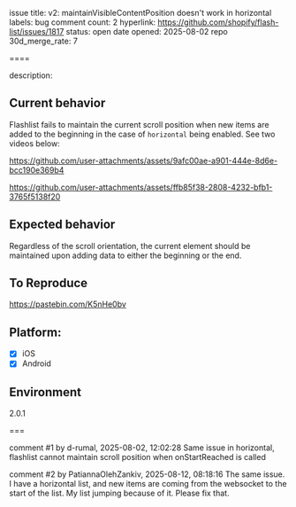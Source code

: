 issue title: v2: maintainVisibleContentPosition doesn't work in horizontal
labels: bug
comment count: 2
hyperlink: https://github.com/shopify/flash-list/issues/1817
status: open
date opened: 2025-08-02
repo 30d_merge_rate: 7

====

description:
<!-- Thanks for taking the time to fill out this bug report!

If this is not a bug report, please use other relevant channels:
- [Create a feature proposal on Discussions](https://github.com/Shopify/flash-list/discussions/new)
- [Chat with others in the #flash-list channel on Shopify React Native Open Source Discord](https://discord.com/channels/928252803867107358/986654488326701116)

Before you proceed:

- Make sure you are on latest versions of the FlashList package.
- If you are having an issue with your machine or build tools, the issue belongs on another repository as that is outside of the scope of FlashList. -->

## Current behavior

Flashlist fails to maintain the current scroll position when new items are added to the beginning in the case of `horizontal` being enabled. See two videos below:

https://github.com/user-attachments/assets/9afc00ae-a901-444e-8d6e-bcc190e369b4

https://github.com/user-attachments/assets/ffb85f38-2808-4232-bfb1-3765f5138f20

## Expected behavior

Regardless of the scroll orientation, the current element should be maintained upon adding data to either the beginning or the end.

## To Reproduce

<!-- Please provide a way to reproduce the problem if it's possible. Use the fixture app to create an example that reproduces the bug and provide a link to a GitHub repository under your username. -->

https://pastebin.com/K5nHe0bv

## Platform:

- [x] iOS
- [x] Android

## Environment

<!-- What is the exact version of @shopify/flash-list that you are using? -->

2.0.1

===

comment #1 by d-rumal, 2025-08-02, 12:02:28
Same issue in horizontal, flashlist cannot maintain scroll position when onStartReached is called

comment #2 by PatiannaOlehZankiv, 2025-08-12, 08:18:16
The same issue. I have a horizontal list, and new items are coming from the websocket to the start of the list. My list jumping because of it. Please fix that.

